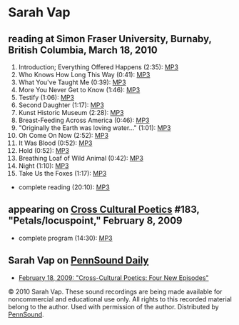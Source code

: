 Sarah Vap
=========

reading at Simon Fraser University, Burnaby, British Columbia, March 18, 2010
-----------------------------------------------------------------------------

1.  Introduction; Everything Offered Happens (2:35): [MP3](http://media.sas.upenn.edu/pennsound/authors/Vap/Vap-Sarah_01_Everything-Offered-Happens_Two-Poets_Simon-Fraser-Univ_3-18-10.mp3)
2.  Who Knows How Long This Way (0:41): [MP3](http://media.sas.upenn.edu/pennsound/authors/Vap/Vap-Sarah_02_Who-Knows-How-Long_Two-Poets_Simon-Fraser-Univ_3-18-10.mp3)
3.  What You've Taught Me (0:39): [MP3](http://media.sas.upenn.edu/pennsound/authors/Vap/Vap-Sarah_03_What-Youve-Taught-Me_Two-Poets_Simon-Fraser-Univ_3-18-10.mp3)
4.  More You Never Get to Know (1:46): [MP3](http://media.sas.upenn.edu/pennsound/authors/Vap/Vap-Sarah_04_More-You-Never_Two-Poets_Simon-Fraser-Univ_3-18-10.mp3)
5.  Testify (1:06): [MP3](http://media.sas.upenn.edu/pennsound/authors/Vap/Vap-Sarah_05_Testify_Two-Poets_Simon-Fraser-Univ_3-18-10.mp3)
6.  Second Daughter (1:17): [MP3](http://media.sas.upenn.edu/pennsound/authors/Vap/Vap-Sarah_06_Second-Daughter_Two-Poets_Simon-Fraser-Univ_3-18-10.mp3)
7.  Kunst Historic Museum (2:28): [MP3](http://media.sas.upenn.edu/pennsound/authors/Vap/Vap-Sarah_07_Kunst-Historic-Museum_Two-Poets_Simon-Fraser-Univ_3-18-10.mp3)
8.  Breast-Feeding Across America (0:46): [MP3](http://media.sas.upenn.edu/pennsound/authors/Vap/Vap-Sarah_08_Breast-Feeding-Across-America_Two-Poets_Simon-Fraser-Univ_3-18-10.mp3)
9.  "Originally the Earth was loving water..." (1:01): [MP3](http://media.sas.upenn.edu/pennsound/authors/Vap/Vap-Sarah_09_Loving-Water_Two-Poets_Simon-Fraser-Univ_3-18-10.mp3)
10. Oh Come On Now (2:52): [MP3](http://media.sas.upenn.edu/pennsound/authors/Vap/Vap-Sarah_10_Oh-Come-On-Now_Two-Poets_Simon-Fraser-Univ_3-18-10.mp3)
11. It Was Blood (0:52): [MP3](http://media.sas.upenn.edu/pennsound/authors/Vap/Vap-Sarah_11_It-Was-Blood_Two-Poets_Simon-Fraser-Univ_3-18-10.mp3)
12. Hold (0:52): [MP3](http://media.sas.upenn.edu/pennsound/authors/Vap/Vap-Sarah_12_Hold_Two-Poets_Simon-Fraser-Univ_3-18-10.mp3)
13. Breathing Loaf of Wild Animal (0:42): [MP3](http://media.sas.upenn.edu/pennsound/authors/Vap/Vap-Sarah_13_Breathing-Loaf_Two-Poets_Simon-Fraser-Univ_3-18-10.mp3)
14. Night (1:10): [MP3](http://media.sas.upenn.edu/pennsound/authors/Vap/Vap-Sarah_14_Night_Two-Poets_Simon-Fraser-Univ_3-18-10.mp3)
15. Take Us the Foxes (1:17): [MP3](http://media.sas.upenn.edu/pennsound/authors/Vap/Vap-Sarah_15_Take-Us-the-Foxes_Two-Poets_Simon-Fraser-Univ_3-18-10.mp3)

-   complete reading (20:10): [MP3](http://media.sas.upenn.edu/pennsound/authors/Vap/Vap-Sarah__Reading_Simon-Fraser-Univ_3-18-10.mp3)

appearing on [Cross Cultural Poetics](XCP.php#New-2-09-a) \#183, "Petals/locuspoint," February 8, 2009
------------------------------------------------------------------------------------------------------

-   complete program (14:30): [MP3](http://media.sas.upenn.edu/pennsound/authors/Vap/Vap-Sarah_XCP-183_2-08-09.mp3)

Sarah Vap on [PennSound Daily](http://writing.upenn.edu/pennsound/daily)
------------------------------------------------------------------------

-   [February 18, 2009: "Cross-Cultural Poetics: Four New Episodes"](http://writing.upenn.edu/pennsound/daily/200902.php#18_14:11)

  

© 2010 Sarah Vap. These sound recordings are being made available for noncommercial and
educational use only. All rights to this recorded material belong to the author. Used with permission of the author.
Distributed by [PennSound](http://writing.upenn.edu/pennsound).
